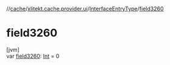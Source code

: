 //[cache](../../../index.md)/[xlitekt.cache.provider.ui](../index.md)/[InterfaceEntryType](index.md)/[field3260](field3260.md)

# field3260

[jvm]\
var [field3260](field3260.md): [Int](https://kotlinlang.org/api/latest/jvm/stdlib/kotlin/-int/index.html) = 0

